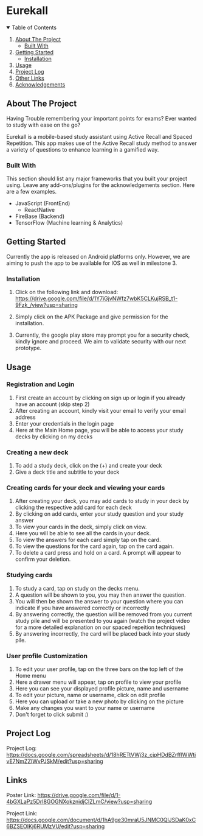 # Eurekall



<!-- TABLE OF CONTENTS -->
<details open="open">
  <summary>Table of Contents</summary>
  <ol>
    <li>
      <a href="#about-the-project">About The Project</a>
      <ul>
        <li><a href="#built-with">Built With</a></li>
      </ul>
    </li>
    <li>
      <a href="#getting-started">Getting Started</a>
      <ul>
        <li><a href="#installation">Installation</a></li>
      </ul>
    </li>
    <li><a href="#usage">Usage</a></li>
    <li><a href="#roadmap">Project Log</a></li>
    <li><a href="#contact">Other Links</a></li>
    <li><a href="#acknowledgements">Acknowledgements</a></li>
  </ol>
</details>



<!-- ABOUT THE PROJECT -->
## About The Project
Having Trouble remembering your important points for exams?
Ever wanted to study with ease on the go?

Eurekall is a mobile-based study assistant using Active Recall and Spaced Repetition. This app makes use of the Active Recall study method to answer a variety of questions to enhance learning in a gamified way.

### Built With

This section should list any major frameworks that you built your project using. Leave any add-ons/plugins for the acknowledgements section. Here are a few examples.
* JavaScript (FrontEnd)
  - ReactNative
* FireBase (Backend)
* TensorFlow (Machine learning & Analytics)



<!-- GETTING STARTED -->
## Getting Started

Currently the app is released on Android platforms only. However, we are aiming to push the app to be available for IOS as well in milestone 3.


### Installation

1. Click on the following link and download:
https://drive.google.com/file/d/1Y7iGjvNWfz7wbK5CLKujRSB_t1-9Fzk_/view?usp=sharing

2. Simply click on the APK Package and give permission for the installation.

3. Currently, the google play store may prompt you for a security check, kindly ignore and proceed. We aim to validate security with our next prototype.



<!-- USAGE EXAMPLES -->
## Usage

### Registration and Login
1. First create an account by clicking on sign up or login if you already have an account (skip step 2)
2. After creating an account, kindly visit your email to verify your email address
3. Enter your credentials in the login page
4. Here at the Main Home page, you will be able to access your study decks by clicking on my decks

### Creating a new deck
1. To add a study deck, click on the (+) and create your deck
2. Give a deck title and subtitle to your deck

### Creating cards for your deck and viewing your cards
1. After creating your deck, you may add cards to study in your deck by clicking the respective add card for each deck
2. By clicking on add cards, enter your study question and your study answer
3. To view your cards in the deck, simply click on view.
4. Here you will be able to see all the cards in your deck.
5. To view the answers for each card simply tap on the card.
6. To view the questions for the card again, tap on the card again.
7. To delete a card press and hold on a card. A prompt will appear to confirm your deletion.

### Studying cards
1. To study a card, tap on study on the decks menu.
2. A question will be shown to you, you may then answer the question.
3. You will then be shown the answer to your question where you can indicate if you have answered correctly or incorrectly
4. By answering correctly, the question will be removed from you current study pile and will be presented to you again (watch the project video for a more detailed explanation on our spaced repeition techniques)
5. By answering incorrectly, the card will be placed back into your study pile.


### User profile Customization 
1. To edit your user profile, tap on the three bars on the top left of the Home menu
2. Here a drawer menu will appear, tap on profile to view your profile
3. Here you can see your displayed profile picture, name and username
4. To edit your picture, name or username, click on edit profile
5. Here you can upload or take a new photo by clicking on the picture
6. Make any changes you want to your name or username
7. Don't forget to click submit :)


<!-- Project Log -->
## Project Log

Project Log: https://docs.google.com/spreadsheets/d/18hRETtVWj3z_cjpHDdBZrfflWWtivE7NmZZIWvPJSkM/edit?usp=sharing



<!-- Other Links -->
## Links

Poster Link: https://drive.google.com/file/d/1-4bGXLaPz5DrI8GOGNXokznidjClZLmC/view?usp=sharing

Project Link: https://docs.google.com/document/d/1hA9ge30mraU5JNMC0QlJSDaK0xC6BZSEOIKj6RUMzVU/edit?usp=sharing

